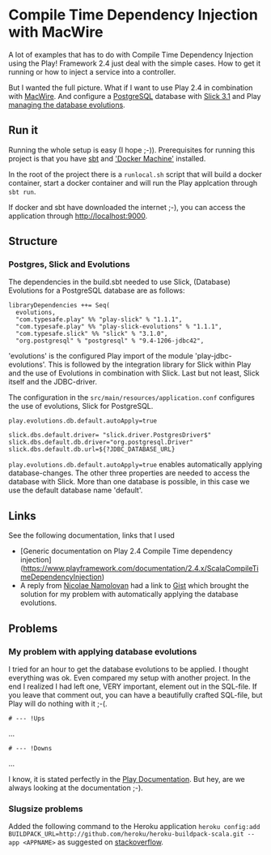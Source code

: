 # Compile Time Dependency Injection with MacWire

A lot of examples that has to do with Compile Time Dependency Injection using the Play! Framework 2.4 just deal with
the simple cases. How to get it running or how to inject a service into a controller.

But I wanted the full picture. What if I want to use Play 2.4 in combination with [MacWire](https://github.com/adamw/macwire).
And configure a [PostgreSQL](http://www.postgresql.org/) database 
with [Slick 3.1](http://slick.typesafe.com/doc/3.1.0/) 
and Play [managing the database evolutions](https://www.playframework.com/documentation/2.4.x/Evolutions).

## Run it
Running the whole setup is easy (I hope ;-)).
Prerequisites for running this project is that you have [sbt](http://www.scala-sbt.org/) 
and ['Docker Machine'](https://docs.docker.com/machine/) installed.

In the root of the project there is a `runlocal.sh` script that will build a docker container, start a docker container
and will run the Play applcation through `sbt run`.

If docker and sbt have downloaded the internet ;-), you can access the application through [http://localhost:9000](http://localhost:9000/locations).

## Structure

### Postgres, Slick and Evolutions
The dependencies in the build.sbt needed to use Slick, (Database) Evolutions for a PostgreSQL database are as follows:

```
libraryDependencies ++= Seq(
  evolutions,
  "com.typesafe.play" %% "play-slick" % "1.1.1",
  "com.typesafe.play" %% "play-slick-evolutions" % "1.1.1",
  "com.typesafe.slick" %% "slick" % "3.1.0",
  "org.postgresql" % "postgresql" % "9.4-1206-jdbc42",
```

'evolutions' is the configured Play import of the module 'play-jdbc-evolutions'.
This is followed by the integration library for Slick within Play and the use of Evolutions in combination with Slick.
Last but not least, Slick itself and the JDBC-driver.

The configuration in the `src/main/resources/application.conf` configures the use of evolutions, Slick for PostgreSQL.

```
play.evolutions.db.default.autoApply=true

slick.dbs.default.driver= "slick.driver.PostgresDriver$"
slick.dbs.default.db.driver="org.postgresql.Driver"
slick.dbs.default.db.url=${?JDBC_DATABASE_URL}
```

`play.evolutions.db.default.autoApply=true` enables automatically applying database-changes.
The other three properties are needed to access the database with Slick. 
More than one database is possible, in this case we use the default database name 'default'.


## Links
See the following documentation, links that I used

* [Generic documentation on Play 2.4 Compile Time dependency injection]
  (https://www.playframework.com/documentation/2.4.x/ScalaCompileTimeDependencyInjection)
* A reply from [Nicolae Namolovan](https://groups.google.com/forum/#!topic/play-framework/02WRgu_mruc) had a 
  link to [Gist](https://gist.github.com/iref/d7493f9b8b390efaa26e)
  which brought the solution for my problem with automatically applying the database evolutions.
  
  
## Problems

### My problem with applying database evolutions
I tried for an hour to get the database evolutions to be applied. 
I thought everything was ok. 
Even compared my setup with another project. 
In the end I realized I had left one, VERY important, element out in the SQL-file. 
If you leave that comment out, you can have a beautifully crafted SQL-file, but Play will do nothing with it ;-(.

```# --- !Ups```

...

```# --- !Downs```

...

I know, it is stated perfectly in the [Play Documentation](https://www.playframework.com/documentation/2.4.x/Evolutions#Evolutions-scripts).
But hey, are we always looking at the documentation ;-).

### Slugsize problems
Added the following command to the Heroku application
```heroku config:add BUILDPACK_URL=http://github.com/heroku/heroku-buildpack-scala.git --app <APPNAME>```
as suggested on [stackoverflow](http://stackoverflow.com/questions/10515954/reduce-slug-size-for-heroku-with-play-2-0-scala).